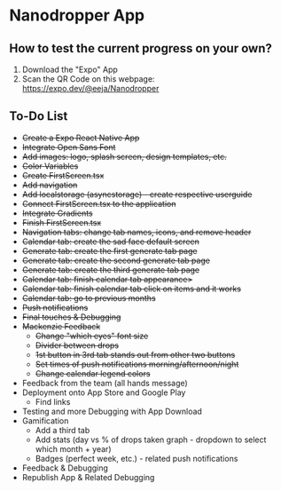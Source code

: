 # Nanodropper App

## How to test the current progress on your own?
1. Download the "Expo" App
2. Scan the QR Code on this webpage: https://expo.dev/@eeja/Nanodropper

## To-Do List
* <s>Create a Expo React Native App</s>
* <s>Integrate Open Sans Font</s>
* <s>Add images: logo, splash screen, design templates, etc.</s>
* <s>Color Variables</s>
* <s>Create FirstScreen.tsx</s>
* <s>Add navigation</s>
* <s>Add localstorage (asyncstorage) - create respective userguide</s>
* <s>Connect FirstScreen.tsx to the application</s>
* <s>Integrate Gradients</s>
* <s>Finish FirstScreen.tsx</s>
* <s>Navigation tabs: change tab names, icons, and remove header</s>
* <s>Calendar tab: create the sad face default screen</s>
* <s>Generate tab: create the first generate tab page</s>
* <s>Generate tab: create the second generate tab page</s>
* <s>Generate tab: create the third generate tab page</s>
* <s>Calendar tab: finish calendar tab appearance></s>
* <s>Calendar tab: finish calendar tab click on items and it works</s>
* <s>Calendar tab: go to previous months</s>
* <s>Push notifications</s>
* <s>Final touches & Debugging</s>
* <s>Mackenzie Feedback</s>
  * <s>Change "which eyes" font size</s>
  * <s>Divider between drops</s>
  * <s>1st button in 3rd tab stands out from other two buttons</s>
  * <s>Set times of push notifications morning/afternoon/night</s>
  * <s>Change calendar legend colors</s>
* Feedback from the team (all hands message)
* Deployment onto App Store and Google Play
  * Find links
* Testing and more Debugging with App Download
* Gamification
  * Add a third tab
  * Add stats (day vs % of drops taken graph - dropdown to select which month + year)
  * Badges (perfect week, etc.) - related push notifications
* Feedback & Debugging
* Republish App & Related Debugging
